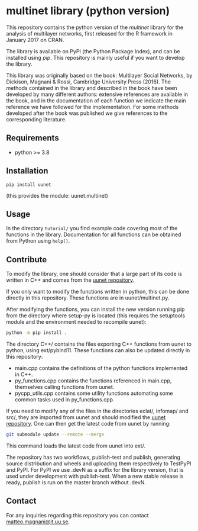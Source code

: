 # multinet library (python version)

This repository contains the python version of the _multinet_ library for the analysis of multilayer networks, first released for the R framework in January 2017 on CRAN.

The library is available on PyPI (the Python Package Index), and can be installed using _pip_. This repository is mainly useful if you want to develop the library.

This library was originally based on the book: Multilayer Social Networks, by Dickison, Magnani & Rossi, Cambridge University Press (2016). The methods contained in the library and described in the book have been developed by many different authors: extensive references are available in the book, and in the documentation of each function we indicate the main reference we have followed for the implementation. For some methods developed after the book was published we give references to the corresponding literature.

## Requirements

* python >= 3.8

## Installation

    pip install uunet

(this provides the module: uunet.multinet)

## Usage

In the directory `tutorial/` you find example code covering most of the functions in the library. Documentation for all functions can be obtained from Python using `help()`.


## Contribute

To modify the library, one should consider that a large part of its code is written in C++ and comes from the [uunet repository](https://github.com/uuinfolab/uunet).

If you only want to modify the functions written in python, this can be done directly in this repository. These functions are in uunet/multinet.py.

After modifying the functions, you can install the new version running pip from the directory where setup-py is located (this requires the setuptools module and the environment needed to recompile uunet):

```sh
python -m pip install .
```

The directory C++/ contains the files exporting C++ functions from uunet to python, using ext/pybind11. These functions can also be updated directly in this repository:

- main.cpp contains the definitions of the python functions implemented in C++.
- py_functions.cpp contains the functions referenced in main.cpp, themselves calling functions from uunet.
- pycpp_utils.cpp contains some utility functions automating some common tasks used in py_functions.cpp.

If you need to modify any of the files in the directories eclat/, infomap/ and src/, they are imported from uunet and should modified the [uunet repository](https://github.com/uuinfolab/uunet). One can then get the latest code from uunet by running:

```sh
git submodule update --remote --merge
```

This command loads the latest code from uunet into ext/.

The repository has two workflows, publish-test and publish, generating source distribution and wheels and uploading them respectively to TestPyPI and PyPI. For PyPI we use .devN as a suffix for the library version, that is used under development with publish-test. When a new stable release is ready, publish is run on the master branch without .devN. 

## Contact

For any inquiries regarding this repository you can contact <matteo.magnani@it.uu.se>.
